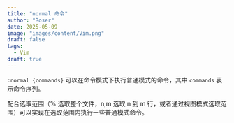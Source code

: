 ```yaml
---
title: "normal 命令"
author: "Roser"
date: 2025-05-09
image: "images/content/Vim.png"
draft: false
tags:
  - Vim
draft: true
---
```

`:normal {commands}` 可以在命令模式下执行普通模式的命令，其中 `commands` 表示命令序列。

配合选取范围（% 选取整个文件，n,m 选取 n 到 m 行，或者通过视图模式选取范围）可以实现在选取范围内执行一些普通模式命令。